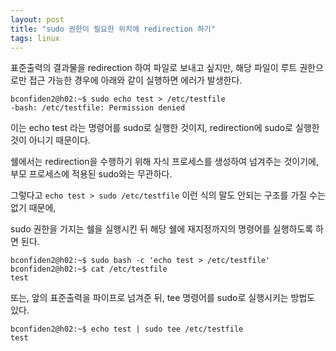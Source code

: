 ```yaml
---
layout: post
title: "sudo 권한이 필요한 위치에 redirection 하기"
tags: linux
---
```


표준출력의 결과물을 redirection 하여 파일로 보내고 싶지만, 해당 파일이 루트 권한으로만 접근 가능한 경우에 아래와 같이 실행하면 에러가 발생한다.

```
bconfiden2@h02:~$ sudo echo test > /etc/testfile
-bash: /etc/testfile: Permission denied
```

이는 echo test 라는 명령어를 sudo로 실행한 것이지, redirection에 sudo로 실행한 것이 아니기 때문이다.

쉘에서는 redirection을 수행하기 위해 자식 프로세스를 생성하여 넘겨주는 것이기에, 부모 프로세스에 적용된 sudo와는 무관하다.

그렇다고 ```echo test > sudo /etc/testfile``` 이런 식의 말도 안되는 구조를 가질 수는 없기 때문에,

sudo 권한을 가지는 쉘을 실행시킨 뒤 해당 쉘에 재지정까지의 명령어를 실행하도록 하면 된다.

```
bconfiden2@h02:~$ sudo bash -c 'echo test > /etc/testfile'
bconfiden2@h02:~$ cat /etc/testfile 
test
```

또는, 앞의 표준출력을 파이프로 넘겨준 뒤, tee 명령어를 sudo로 실행시키는 방법도 있다.

```
bconfiden2@h02:~$ echo test | sudo tee /etc/testfile
test
```